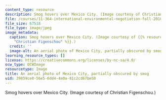 ```yaml
---
content_type: resource
description: Smog hovers over Mexico City. (Image courtesy of Christian Figenschou.)
file: /courses/11-364-international-environmental-negotiation-fall-2010/39859ce856e56dd44a0a81c2cd67be50_11-364f10.jpg
file_size: 67518
file_type: image/jpeg
image_metadata:
  caption: Smog hovers over Mexico City. (Image courtesy of {{% resource_link "77465582-3f65-413e-b376-ad9df8e2017c"
    "Christian Figenschou" %}}.)
  credit: ''
  image-alt: An aerial photo of Mexico City, partially obscured by smog.
learning_resource_types: []
license: https://creativecommons.org/licenses/by-nc-sa/4.0/
ocw_type: OCWImage
resourcetype: Image
title: An aerial photo of Mexico City, partially obscured by smog
uid: 39859ce8-56e5-6dd4-4a0a-81c2cd67be50
---
```

Smog hovers over Mexico City. (Image courtesy of Christian Figenschou.)
